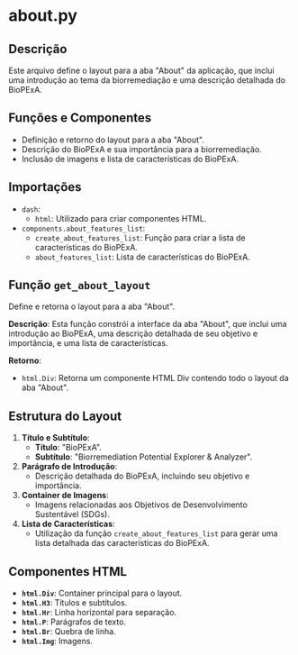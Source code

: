 # about.py

## Descrição
Este arquivo define o layout para a aba "About" da aplicação, que inclui uma introdução ao tema da biorremediação e uma descrição detalhada do BioPExA.

## Funções e Componentes
- Definição e retorno do layout para a aba "About".
- Descrição do BioPExA e sua importância para a biorremediação.
- Inclusão de imagens e lista de características do BioPExA.

## Importações
- `dash`:
  - `html`: Utilizado para criar componentes HTML.
- `components.about_features_list`:
  - `create_about_features_list`: Função para criar a lista de características do BioPExA.
  - `about_features_list`: Lista de características do BioPExA.

## Função `get_about_layout`
Define e retorna o layout para a aba "About".

**Descrição**:
Esta função constrói a interface da aba "About", que inclui uma introdução ao BioPExA, uma descrição detalhada de seu objetivo e importância, e uma lista de características.

**Retorno**:
- `html.Div`: Retorna um componente HTML Div contendo todo o layout da aba "About".

## Estrutura do Layout
1. **Título e Subtítulo**:
   - **Título**: "BioPExA".
   - **Subtítulo**: "Biorremediation Potential Explorer & Analyzer".
2. **Parágrafo de Introdução**:
   - Descrição detalhada do BioPExA, incluindo seu objetivo e importância.
3. **Container de Imagens**:
   - Imagens relacionadas aos Objetivos de Desenvolvimento Sustentável (SDGs).
4. **Lista de Características**:
   - Utilização da função `create_about_features_list` para gerar uma lista detalhada das características do BioPExA.

## Componentes HTML
- **`html.Div`**: Container principal para o layout.
- **`html.H3`**: Títulos e subtítulos.
- **`html.Hr`**: Linha horizontal para separação.
- **`html.P`**: Parágrafos de texto.
- **`html.Br`**: Quebra de linha.
- **`html.Img`**: Imagens.